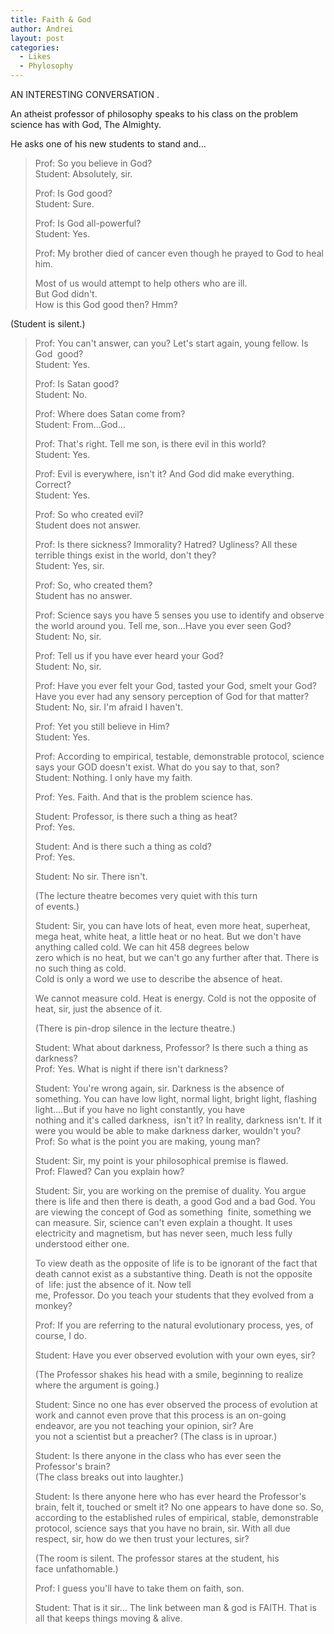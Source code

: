 ```yaml
---
title: Faith & God
author: Andrei
layout: post
categories:
  - Likes
  - Phylosophy
---
```

AN INTERESTING CONVERSATION .

An atheist professor of philosophy speaks to his class on the problem science has with God, The Almighty.

He asks one of his new students to stand and&hellip;

> Prof: So you believe in God?  
> Student: Absolutely, sir.
> 
> Prof: Is God good?  
> Student: Sure.
> 
> Prof: Is God all-powerful?  
> Student: Yes.
> 
> Prof: My brother died of cancer even though he prayed to God to heal him.
> 
> Most of us would attempt to help others who are ill.  
> But God didn't.  
> How is this God good then? Hmm?



(Student is silent.)

> Prof: You can't answer, can you? Let's start again, young fellow. Is God&nbsp; good?  
> Student: Yes.
> 
> Prof: Is Satan good?  
> Student: No.
> 
> Prof: Where does Satan come from?  
> Student: From...God...
> 
> Prof: That's right. Tell me son, is there evil in this world?  
> Student: Yes.
> 
> Prof: Evil is everywhere, isn't it? And God did make everything. Correct?  
> Student: Yes.
> 
> Prof: So who created evil?  
> Student does not answer.
> 
> Prof: Is there sickness? Immorality? Hatred? Ugliness? All these terrible things exist in the world, don't they?  
> Student: Yes, sir.
> 
> Prof: So, who created them?  
> Student has no answer.
> 
> Prof: Science says you have 5 senses you use to identify and observe the world around you. Tell me, son...Have you ever seen God?  
> Student: No, sir.
> 
> Prof: Tell us if you have ever heard your God?  
> Student: No, sir.
> 
> Prof: Have you ever felt your God, tasted your God, smelt your God? Have you ever had any sensory perception of God for that matter?  
> Student: No, sir. I'm afraid I haven't.
> 
> Prof: Yet you still believe in Him?  
> Student: Yes.
> 
> Prof: According to empirical, testable, demonstrable protocol, science says your GOD doesn't exist. What do you say to that, son?  
> Student: Nothing. I only have my faith.
> 
> Prof: Yes. Faith. And that is the problem science has.
> 
> Student: Professor, is there such a thing as heat?  
> Prof: Yes.
> 
> Student: And is there such a thing as cold?  
> Prof: Yes.
> 
> Student: No sir. There isn't.
> 
> (The lecture theatre becomes very quiet with this turn  
> of events.)
> 
> Student: Sir, you can have lots of heat, even more heat, superheat, mega heat, white heat, a little heat or no heat. But we don't have anything called cold. We can hit 458 degrees below  
> zero which is no heat, but we can't go any further after that. There is no such thing as cold.  
> Cold is only a word we use to describe the absence of heat.
> 
> We cannot measure cold. Heat is energy. Cold is not the opposite of heat, sir, just the absence of it.
> 
> (There is pin-drop silence in the lecture theatre.)
> 
> Student: What about darkness, Professor? Is there such a thing as darkness?  
> Prof: Yes. What is night if there isn't darkness?
> 
> Student: You're wrong again, sir. Darkness is the absence of something. You can have low light, normal light, bright light, flashing light....But if you have no light constantly, you have  
> nothing and it's called darkness,&nbsp; isn't it? In reality, darkness isn't. If it were you would be able to make darkness darker, wouldn't you?  
> Prof: So what is the point you are making, young man?
> 
> Student: Sir, my point is your philosophical premise is flawed.  
> Prof: Flawed? Can you explain how?
> 
> Student: Sir, you are working on the premise of duality. You argue there is life and then there is death, a good God and a bad God. You are viewing the concept of God as something&nbsp; finite, something we can measure. Sir, science can't even explain a thought. It uses  
> electricity and magnetism, but has never seen, much less fully understood either one.
> 
> To view death as the opposite of life is to be ignorant of the fact that death cannot exist as a substantive thing. Death is not the opposite of&nbsp; life: just the absence of it. Now tell  
> me, Professor. Do you teach your students that they evolved from a monkey?
> 
> Prof: If you are referring to the natural evolutionary process, yes, of course, I do.
> 
> Student: Have you ever observed evolution with your own eyes, sir?
> 
> (The Professor shakes his head with a smile, beginning to realize where the argument is going.)
> 
> Student: Since no one has ever observed the process of evolution at work and cannot even prove that this process is an on-going endeavor, are you not teaching your opinion, sir? Are  
> you not a scientist but a preacher? (The class is in uproar.)
> 
> Student: Is there anyone in the class who has ever seen the Professor's brain?  
> (The class breaks out into laughter.)
> 
> Student: Is there anyone here who has ever heard the Professor's brain, felt it, touched or smelt it? No one appears to have done so. So, according to the established rules of empirical, stable, demonstrable protocol, science says that you have no brain, sir. With all due respect, sir, how do we then trust your lectures, sir?
> 
> (The room is silent. The professor stares at the student, his face&nbsp;unfathomable.)
> 
> Prof: I guess you'll have to take them on faith, son.
> 
> Student: That is it sir... The link between man & god is FAITH. That is all that keeps things moving & alive.